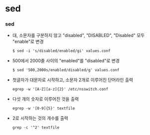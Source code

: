# sed
### sed
- 대, 소문자를 구분하지 않고 "disabled", "DISABLED", "Disabled" 모두 "enable"로 변경
  ```
  $ sed -i 's/disabled/enabled/gi' values.conf
  ```
- 500에서 2000줄 사이의 "enabled"를 "disabled"로 변경
  ```
  $ sed '500,2000s/enabled/disabled/g' values.conf
  ```
- 첫글자가 대문자로 시작하고, 소문자 2개로 이루어진 단어라인 출력
  ```
  egrep -w '[A-Z][a-z]{2}' /etc/nsswitch.conf
  ```
- 다섯 개의 숫자로 이루어진 것을 출력
  ```
  egrep -w '[0-9]{5}' textfile
  ```
- 2로 시작하는 것의 개수를 출력
  ```
  grep -c '^2' textfile
  ```
